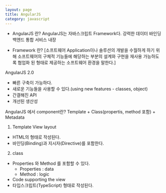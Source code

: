 ```yaml
---
layout: page
title: AngularJS
category: javascript
---
```


- AngularJS 란?
AngularJS는 자바스크립트 Framework다.
강력한 데이터 바인딩
백엔드 통합 서비스 내장

- Framework 란?
[소프트웨어 Application이나 솔루션의 개발을 수월하게 하기 위해 소프트웨어의 구체적 기능들에 해당하는 부분의 설계와 구현을 재사용 가능하도록 협업화 된 형태로 제공하는 소프트웨어 환경을 말한다.]

AngularJS 2.0
* 빠른 구축이 가능하다.
* 새로운 기능들을 사용할 수 있다.(using new features - classes, object)
* 간결해진 API
* 개선된 생산성

AngularJS 에서 component란?
Template + Class(propertis, method 포함) + Metadata

1) Template
View layout
* HTML의 형태로 작성된다.
* 바인딩(Binding)과 지시자(Directive)를 포함한다.

2) class
* Properties 와  Method 를 포함할 수 있다.
	- Properties  : data
	- Method  : logic
* Code supporting the view
* 타입스크립트(TypeScript) 형태로 작성된다.
